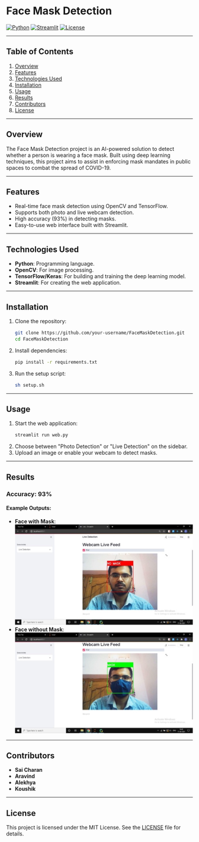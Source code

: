 ﻿# Face Mask Detection


[![Python](https://img.shields.io/badge/Python-3.7%2B-blue)](https://www.python.org/)
[![Streamlit](https://img.shields.io/badge/Streamlit-Enabled-brightgreen)](https://streamlit.io/)
[![License](https://img.shields.io/badge/License-MIT-yellow)](LICENSE)

---

## Table of Contents
1. [Overview](#overview)
2. [Features](#features)
3. [Technologies Used](#technologies-used)
4. [Installation](#installation)
5. [Usage](#usage)
6. [Results](#results)
7. [Contributors](#contributors)
8. [License](#license)

---

## Overview
The Face Mask Detection project is an AI-powered solution to detect whether a person is wearing a face mask. Built using deep learning techniques, this project aims to assist in enforcing mask mandates in public spaces to combat the spread of COVID-19.

---

## Features
- Real-time face mask detection using OpenCV and TensorFlow.
- Supports both photo and live webcam detection.
- High accuracy (93%) in detecting masks.
- Easy-to-use web interface built with Streamlit.

---

## Technologies Used
- **Python**: Programming language.
- **OpenCV**: For image processing.
- **TensorFlow/Keras**: For building and training the deep learning model.
- **Streamlit**: For creating the web application.

---

## Installation
1. Clone the repository:
   ```bash
   git clone https://github.com/your-username/FaceMaskDetection.git
   cd FaceMaskDetection
   ```
2. Install dependencies:
   ```bash
   pip install -r requirements.txt
   ```
3. Run the setup script:
   ```bash
   sh setup.sh
   ```

---

## Usage
1. Start the web application:
   ```bash
   streamlit run web.py
   ```
2. Choose between "Photo Detection" or "Live Detection" on the sidebar.
3. Upload an image or enable your webcam to detect masks.

---

## Results
### Accuracy: 93%

#### Example Outputs:
- **Face with Mask**:
  ![Face with Mask](ReadmeImages/Aspose.Words.5ed98467-b057-4534-a9cc-ed1eeb018a1d.039.jpg)
- **Face without Mask**:
  ![Face without Mask](ReadmeImages/Aspose.Words.5ed98467-b057-4534-a9cc-ed1eeb018a1d.038.jpg)

---

## Contributors
- **Sai Charan**
- **Aravind**
- **Alekhya**
- **Koushik**

---

## License
This project is licensed under the MIT License. See the [LICENSE](LICENSE) file for details.


